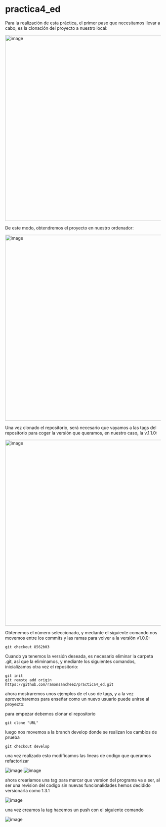 # practica4_ed

Para la realización de esta práctica, el primer paso que necesitamos llevar a cabo, es la clonación del proyecto a nuestro local:

<img width="600" alt="image" src="https://user-images.githubusercontent.com/91556453/159168300-f420e27a-e386-4311-a2b0-bfa4c5fbc8ef.png">

De este modo, obtendremos el proyecto en nuestro ordenador:

<img width="600" alt="image" src="https://user-images.githubusercontent.com/91556453/159168425-a6d64ce3-39a1-49c5-8ef3-712dd4f76bde.png">

Una vez clonado el repositorio, será necesario que vayamos a las tags del repositorio para coger la versión que queramos, en nuestro caso, la v.1.1.0:

<img width="600" alt="image" src="https://user-images.githubusercontent.com/91556453/159168682-d622bf09-d7e8-4d89-b37f-e2cedd90d793.png">

Obtenemos el número seleccionado, y mediante el siguiente comando nos movemos entre los commits y las ramas para volver a la versión v1.0.0:
```
git checkout 8562b03
```

Cuando ya tenemos la versión deseada, es necesario eliminar la carpeta .git, así que la eliminamos, y mediante los siguientes comandos, inicializamos otra vez el repositorio:
```
git init
git remote add origin https://github.com/ramonsancheez/practica4_ed.git
```
ahora mostraremos unos ejemplos de el uso de tags, y a la vez aprovecharemos para enseñar como un nuevo usuario puede unirse al proyecto:

para empezar debemos clonar el repositorio
```
git clone "URL"
```
luego nos movemos a la branch develop donde se realizan los cambios de prueba
```
git checkout develop
```
una vez realizado esto modificamos las lineas de codigo que queramos refactorizar

![image](https://user-images.githubusercontent.com/92529346/159180106-75a7dabe-1731-4a60-b651-5282af58cc42.png)
![image](https://user-images.githubusercontent.com/92529346/159180120-3b83c00b-e257-427f-a756-e0b86f9216c2.png)

ahora creariamos una tag para marcar que version del programa va a ser, al ser una revision del codigo sin nuevas funcionalidades hemos decidido versionarla como 1.3.1

![image](https://user-images.githubusercontent.com/92529346/159180149-c32c72da-00f7-4806-b896-146a7063e3b6.png)

una vez creamos la tag hacemos un push con el siguiente comando 

![image](https://user-images.githubusercontent.com/92529346/159180093-fc3a0612-28cf-4b43-9caa-10ff7dd863ab.png)
